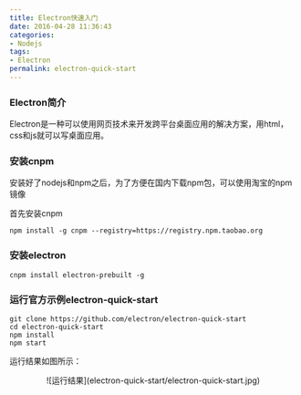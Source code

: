 ```yaml
---
title: Electron快速入门
date: 2016-04-28 11:36:43
categories:
- Nodejs
tags:
- Electron
permalink: electron-quick-start
---
```


### Electron简介

Electron是一种可以使用网页技术来开发跨平台桌面应用的解决方案，用html，css和js就可以写桌面应用。

<!-- more -->

### 安装cnpm

安装好了nodejs和npm之后，为了方便在国内下载npm包，可以使用淘宝的npm镜像

首先安装cnpm

```shell
npm install -g cnpm --registry=https://registry.npm.taobao.org
```

### 安装electron

```shell
cnpm install electron-prebuilt -g
```

### 运行官方示例electron-quick-start

```shell
git clone https://github.com/electron/electron-quick-start
cd electron-quick-start
npm install
npm start
```

运行结果如图所示：

<div align="center">
![运行结果](electron-quick-start/electron-quick-start.jpg)
</div>
